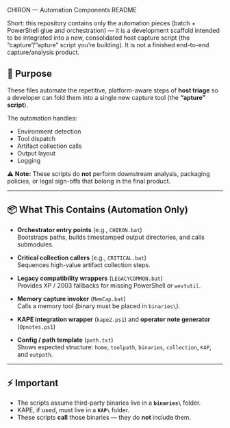 CHIRON — Automation Components README

Short: this repository contains only the automation pieces (batch + PowerShell glue and orchestration) — it is a development scaffold intended to be integrated into a new, consolidated host capture script (the “capture”/“apture” script you’re building). It is not a finished end-to-end capture/analysis product.

## 🎯 Purpose

These files automate the repetitive, platform-aware steps of **host triage** so a developer can fold them into a single new capture tool (the **“apture” script**).  

The automation handles:  
- Environment detection  
- Tool dispatch  
- Artifact collection calls  
- Output layout  
- Logging  

⚠️ **Note:** These scripts do **not** perform downstream analysis, packaging policies, or legal sign-offs that belong in the final product.

---

## 📦 What This Contains (Automation Only)

- **Orchestrator entry points** (e.g., `CHIRON.bat`)  
  Bootstraps paths, builds timestamped output directories, and calls submodules.  

- **Critical collection callers** (e.g., `CRITICAL.bat`)  
  Sequences high-value artifact collection steps.  

- **Legacy compatibility wrappers** (`LEGACYCOMMON.bat`)  
  Provides XP / 2003 fallbacks for missing PowerShell or `wevtutil`.  

- **Memory capture invoker** (`MemCap.bat`)  
  Calls a memory tool (binary must be placed in `binaries\`).  

- **KAPE integration wrapper** (`kape2.ps1`) and **operator note generator** (`Opnotes.ps1`)  

- **Config / path template** (`path.txt`)  
  Shows expected structure: `home`, `toolpath`, `binaries`, `collection`, `KAP`, and `outpath`.

---

## ⚡ Important

- The scripts assume third-party binaries live in a **`binaries\`** folder.  
- KAPE, if used, must live in a **`KAP\`** folder.  
- These scripts **call** those binaries — they do **not** include them.
